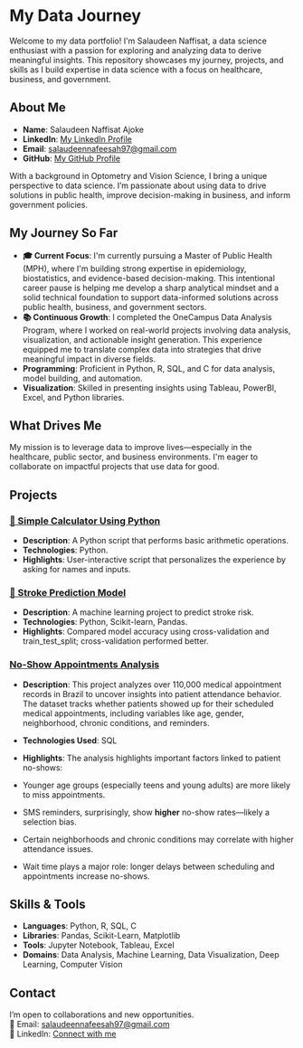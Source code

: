 # My Data Journey

Welcome to my data portfolio! I'm Salaudeen Naffisat, a data science enthusiast with a passion for exploring and analyzing data to derive meaningful insights. This repository showcases my journey, projects, and skills as I build expertise in data science with a focus on healthcare, business, and government.

## About Me

- **Name**: Salaudeen Naffisat Ajoke  
- **LinkedIn**: [My LinkedIn Profile](https://www.linkedin.com/in/naffisat-salaudeen-74ba60240/)  
- **Email**: salaudeennafeesah97@gmail.com  
- **GitHub**: [My GitHub Profile](https://github.com/Nafeesah97)  

With a background in Optometry and Vision Science, I bring a unique perspective to data science. I’m passionate about using data to drive solutions in public health, improve decision-making in business, and inform government policies.

## My Journey So Far

- **🎓 Current Focus**: I'm currently pursuing a Master of Public Health (MPH), where I'm building strong expertise in epidemiology, biostatistics, and evidence-based decision-making. This intentional career pause is helping me develop a sharp analytical mindset and a solid technical foundation to support data-informed solutions across public health, business, and government sectors.  
- **📚 Continuous Growth**: I completed the OneCampus Data Analysis Program, where I worked on real-world projects involving data analysis, visualization, and actionable insight generation. This experience equipped me to translate complex data into strategies that drive meaningful impact in diverse fields.
- **Programming**: Proficient in Python, R, SQL, and C for data analysis, model building, and automation.  
- **Visualization**: Skilled in presenting insights using Tableau, PowerBI, Excel, and Python libraries.

## What Drives Me

My mission is to leverage data to improve lives—especially in the healthcare, public sector, and business environments. I'm eager to collaborate on impactful projects that use data for good.

## Projects

### [🧮 Simple Calculator Using Python](https://github.com/Nafeesah97/My_Data_Science_Journey/tree/main/Calculator_project)

- **Description**: A Python script that performs basic arithmetic operations.
- **Technologies**: Python.
- **Highlights**: User-interactive script that personalizes the experience by asking for names and inputs.

### [🧠 Stroke Prediction Model](stroke_prediction_project/stroke_prediction.ipynb)

- **Description**: A machine learning project to predict stroke risk.
- **Technologies**: Python, Scikit-learn, Pandas.
- **Highlights**: Compared model accuracy using cross-validation and train_test_split; cross-validation performed better.

### [No-Show Appointments Analysis](No_Show)

- **Description**: This project analyzes over 110,000 medical appointment records in Brazil to uncover insights into patient attendance behavior. The dataset tracks whether patients showed up for their scheduled medical appointments, including variables like age, gender, neighborhood, chronic conditions, and reminders.

- **Technologies Used**: SQL
- **Highlights**: The analysis highlights important factors linked to patient no-shows:
- Younger age groups (especially teens and young adults) are more likely to miss appointments.
- SMS reminders, surprisingly, show **higher** no-show rates—likely a selection bias.
- Certain neighborhoods and chronic conditions may correlate with higher attendance issues.
- Wait time plays a major role: longer delays between scheduling and appointments increase no-shows.

## Skills & Tools

- **Languages**: Python, R, SQL, C  
- **Libraries**: Pandas, Scikit-Learn, Matplotlib  
- **Tools**: Jupyter Notebook, Tableau, Excel  
- **Domains**: Data Analysis, Machine Learning, Data Visualization, Deep Learning, Computer Vision  

## Contact

I’m open to collaborations and new opportunities.  
📧 Email: salaudeennafeesah97@gmail.com  
💼 LinkedIn: [Connect with me](https://www.linkedin.com/in/naffisat-salaudeen-74ba6024)
